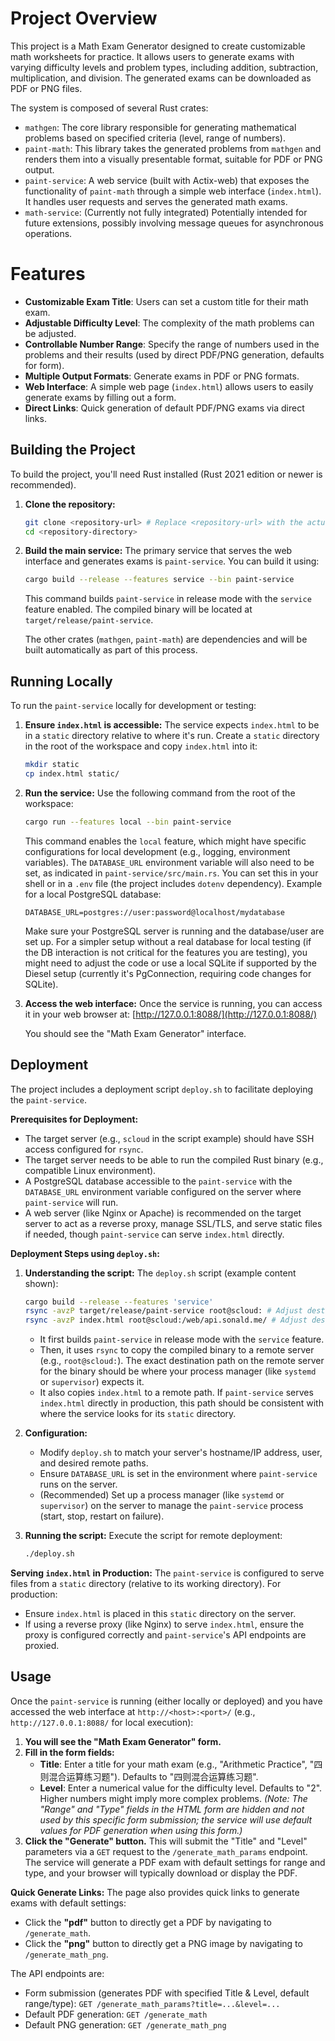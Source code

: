 # Project Overview

This project is a Math Exam Generator designed to create customizable math worksheets for practice. It allows users to generate exams with varying difficulty levels and problem types, including addition, subtraction, multiplication, and division. The generated exams can be downloaded as PDF or PNG files.

The system is composed of several Rust crates:
- `mathgen`: The core library responsible for generating mathematical problems based on specified criteria (level, range of numbers).
- `paint-math`: This library takes the generated problems from `mathgen` and renders them into a visually presentable format, suitable for PDF or PNG output.
- `paint-service`: A web service (built with Actix-web) that exposes the functionality of `paint-math` through a simple web interface (`index.html`). It handles user requests and serves the generated math exams.
- `math-service`: (Currently not fully integrated) Potentially intended for future extensions, possibly involving message queues for asynchronous operations.

# Features

- **Customizable Exam Title**: Users can set a custom title for their math exam.
- **Adjustable Difficulty Level**: The complexity of the math problems can be adjusted.
- **Controllable Number Range**: Specify the range of numbers used in the problems and their results (used by direct PDF/PNG generation, defaults for form).
- **Multiple Output Formats**: Generate exams in PDF or PNG formats.
- **Web Interface**: A simple web page (`index.html`) allows users to easily generate exams by filling out a form.
- **Direct Links**: Quick generation of default PDF/PNG exams via direct links.

## Building the Project

To build the project, you'll need Rust installed (Rust 2021 edition or newer is recommended).

1.  **Clone the repository:**
    ```bash
    git clone <repository-url> # Replace <repository-url> with the actual URL
    cd <repository-directory>
    ```

2.  **Build the main service:**
    The primary service that serves the web interface and generates exams is `paint-service`. You can build it using:
    ```bash
    cargo build --release --features service --bin paint-service
    ```
    This command builds `paint-service` in release mode with the `service` feature enabled. The compiled binary will be located at `target/release/paint-service`.

    The other crates (`mathgen`, `paint-math`) are dependencies and will be built automatically as part of this process.

## Running Locally

To run the `paint-service` locally for development or testing:

1.  **Ensure `index.html` is accessible:**
    The service expects `index.html` to be in a `static` directory relative to where it's run. Create a `static` directory in the root of the workspace and copy `index.html` into it:
    ```bash
    mkdir static
    cp index.html static/
    ```

2.  **Run the service:**
    Use the following command from the root of the workspace:
    ```bash
    cargo run --features local --bin paint-service
    ```
    This command enables the `local` feature, which might have specific configurations for local development (e.g., logging, environment variables). The `DATABASE_URL` environment variable will also need to be set, as indicated in `paint-service/src/main.rs`. You can set this in your shell or in a `.env` file (the project includes `dotenv` dependency). Example for a local PostgreSQL database:
    ```
    DATABASE_URL=postgres://user:password@localhost/mydatabase
    ```
    Make sure your PostgreSQL server is running and the database/user are set up. For a simpler setup without a real database for local testing (if the DB interaction is not critical for the features you are testing), you might need to adjust the code or use a local SQLite if supported by the Diesel setup (currently it's PgConnection, requiring code changes for SQLite).

3.  **Access the web interface:**
    Once the service is running, you can access it in your web browser at:
    [http://127.0.0.1:8088/](http://127.0.0.1:8088/)

    You should see the "Math Exam Generator" interface.

## Deployment

The project includes a deployment script `deploy.sh` to facilitate deploying the `paint-service`.

**Prerequisites for Deployment:**
-   The target server (e.g., `scloud` in the script example) should have SSH access configured for `rsync`.
-   The target server needs to be able to run the compiled Rust binary (e.g., compatible Linux environment).
-   A PostgreSQL database accessible to the `paint-service` with the `DATABASE_URL` environment variable configured on the server where `paint-service` will run.
-   A web server (like Nginx or Apache) is recommended on the target server to act as a reverse proxy, manage SSL/TLS, and serve static files if needed, though `paint-service` can serve `index.html` directly.

**Deployment Steps using `deploy.sh`:**

1.  **Understanding the script:**
    The `deploy.sh` script (example content shown):
    ```bash
    cargo build --release --features 'service'
    rsync -avzP target/release/paint-service root@scloud: # Adjust destination path as needed
    rsync -avzP index.html root@scloud:/web/api.sonald.me/ # Adjust destination path as needed
    ```
    - It first builds `paint-service` in release mode with the `service` feature.
    - Then, it uses `rsync` to copy the compiled binary to a remote server (e.g., `root@scloud:`). The exact destination path on the remote server for the binary should be where your process manager (like `systemd` or `supervisor`) expects it.
    - It also copies `index.html` to a remote path. If `paint-service` serves `index.html` directly in production, this path should be consistent with where the service looks for its `static` directory.

2.  **Configuration:**
    - Modify `deploy.sh` to match your server's hostname/IP address, user, and desired remote paths.
    - Ensure `DATABASE_URL` is set in the environment where `paint-service` runs on the server.
    - (Recommended) Set up a process manager (like `systemd` or `supervisor`) on the server to manage the `paint-service` process (start, stop, restart on failure).

3.  **Running the script:**
    Execute the script for remote deployment:
    ```bash
    ./deploy.sh
    ```

**Serving `index.html` in Production:**
The `paint-service` is configured to serve files from a `static` directory (relative to its working directory). For production:
- Ensure `index.html` is placed in this `static` directory on the server.
- If using a reverse proxy (like Nginx) to serve `index.html`, ensure the proxy is configured correctly and `paint-service`'s API endpoints are proxied.

## Usage

Once the `paint-service` is running (either locally or deployed) and you have accessed the web interface at `http://<host>:<port>/` (e.g., `http://127.0.0.1:8088/` for local execution):

1.  **You will see the "Math Exam Generator" form.**
2.  **Fill in the form fields:**
    *   **Title**: Enter a title for your math exam (e.g., "Arithmetic Practice", "四则混合运算练习题"). Defaults to "四则混合运算练习题".
    *   **Level**: Enter a numerical value for the difficulty level. Defaults to "2". Higher numbers might imply more complex problems.
    *(Note: The "Range" and "Type" fields in the HTML form are hidden and not used by this specific form submission; the service will use default values for PDF generation when using this form.)*
3.  **Click the "Generate" button.**
    This will submit the "Title" and "Level" parameters via a `GET` request to the `/generate_math_params` endpoint. The service will generate a PDF exam with default settings for range and type, and your browser will typically download or display the PDF.

**Quick Generate Links:**
The page also provides quick links to generate exams with default settings:
-   Click the **"pdf"** button to directly get a PDF by navigating to `/generate_math`.
-   Click the **"png"** button to directly get a PNG image by navigating to `/generate_math_png`.

The API endpoints are:
-   Form submission (generates PDF with specified Title & Level, default range/type): `GET /generate_math_params?title=...&level=...`
-   Default PDF generation: `GET /generate_math`
-   Default PNG generation: `GET /generate_math_png`
